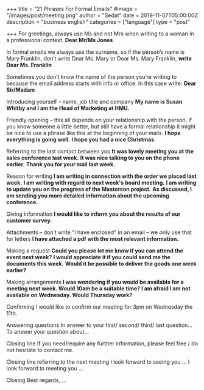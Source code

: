 +++
title = "21 Phrases For Formal Emails"
#image = "/images/post/meeting.png"
author = "Sedat"
date = 2019-11-07T05:00:00Z
description = "business english"
categories = ["language"]
type = "post"

+++
For greetings, always use Ms and not Mrs when writing to a woman in a professional context.
**Dear Mr/Ms Jones**

In formal emails we always use the surname, so if the person’s name is Mary Franklin, don’t write Dear Ms. Mary or Dear Ms. Mary Franklin, 
**write Dear Ms. Franklin**

Sometimes you don’t know the name of the person you’re writing to because the email address starts with info or office. In this case write:
**Dear Sir/Madam**

Introducing yourself – name, job title and company
**My name is Susan Whitby and I am the Head of Marketing at HMU.**

Friendly opening – this all depends on your relationship with the person. If you know someone a little better, but still have a formal relationship it might be nice to use a phrase like this at the beginning of your mails. 
**I hope everything is going well.**
**I hope you had a nice Christmas.**

Referring to the last contact between you
**It was lovely meeting you at the sales conference last week.**
**It was nice talking to you on the phone earlier.**
**Thank you for your mail last week.**

Reason for writing
**I am writing in connection with the order we placed last week.**
**I am writing with regard to next week's board meeting.**
**I am writing to update you on the progress of the Masterson project.**
**As discussed, I am sending you more detailed information about the upcoming conference.**

Giving information
**I would like to inform you about the results of our customer survey.**

Attachments – don’t write "I have enclosed" in an email – we only use that for letters 
**I have attached a pdf with the most relevant information.**

Making a request
**Could you please let me know if you can attend the event next week?**
**I would appreciate it if you could send me the documents this week.**
**Would it be possible to deliver the goods one week earlier?**

Making arrangements
**I was wondering if you would be available for a meeting next week.
Would 10am be a suitable time?
I am afraid I am not available on Wednesday. Would Thursday work?**

Confirming
I would like to confirm our meeting for 3pm on Wednesday the 11th.

Answering questions 
In answer to your first/ second/ third/ last question…
To answer your question about…

Closing line
If you need/require any further information, please feel free / do not hesitate to contact me.

Closing line referring to the next meeting
I look forward to seeing you …
I look forward to meeting you …

Closing
Best regards, …